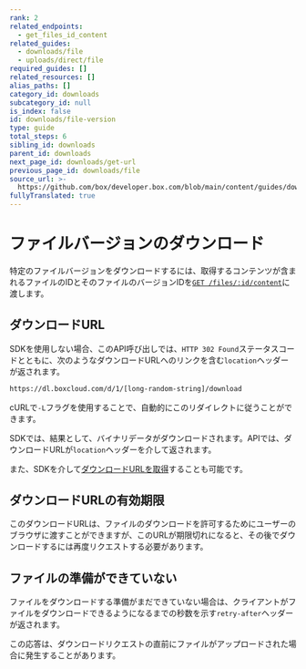 ```yaml
---
rank: 2
related_endpoints:
  - get_files_id_content
related_guides:
  - downloads/file
  - uploads/direct/file
required_guides: []
related_resources: []
alias_paths: []
category_id: downloads
subcategory_id: null
is_index: false
id: downloads/file-version
type: guide
total_steps: 6
sibling_id: downloads
parent_id: downloads
next_page_id: downloads/get-url
previous_page_id: downloads/file
source_url: >-
  https://github.com/box/developer.box.com/blob/main/content/guides/downloads/file-version.md
fullyTranslated: true
---
```

# ファイルバージョンのダウンロード

特定のファイルバージョンをダウンロードするには、取得するコンテンツが含まれるファイルのIDとそのファイルのバージョンIDを[`GET /files/:id/content`][api]に渡します。

<Samples id="get_files_id_content" variant="for_version">

</Samples>

## ダウンロードURL

SDKを使用しない場合、このAPI呼び出しでは、`HTTP 302 Found`ステータスコードとともに、次のようなダウンロードURLへのリンクを含む`location`ヘッダーが返されます。

```sh
https://dl.boxcloud.com/d/1/[long-random-string]/download
```

cURLで`-L`フラグを使用することで、自動的にこのリダイレクトに従うことができます。

<Message>

SDKでは、結果として、バイナリデータがダウンロードされます。APIでは、ダウンロードURLが`location`ヘッダーを介して返されます。

また、SDKを介して[ダウンロードURLを取得][downloadurl]することも可能です。

</Message>

## ダウンロードURLの有効期限

このダウンロードURLは、ファイルのダウンロードを許可するためにユーザーのブラウザに渡すことができますが、このURLが期限切れになると、その後でダウンロードするには再度リクエストする必要があります。

## ファイルの準備ができていない

ファイルをダウンロードする準備がまだできていない場合は、クライアントがファイルをダウンロードできるようになるまでの秒数を示す`retry-after`ヘッダーが返されます。

この応答は、ダウンロードリクエストの直前にファイルがアップロードされた場合に発生することがあります。

[api]: e://get_files_id_content

[downloadurl]: g://downloads/get-url
